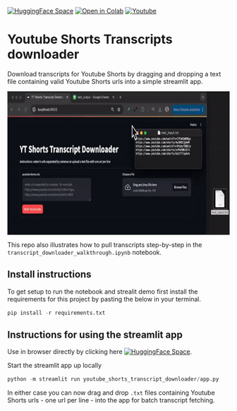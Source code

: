 [![HuggingFace Space](https://img.shields.io/badge/🤗-HuggingFace%20Space-cyan.svg)](https://huggingface.co/spaces/neonwatty/youtube_shorts_transcript_downloader)  [![Open in Colab](https://colab.research.google.com/assets/colab-badge.svg)](https://colab.research.google.com/github/jermwatt/youtube_transcript_downloader/blob/main/transcript_downloader_walkthrough.ipynb)
<a href="https://www.youtube.com/watch?v=Z7Zm3GQ8q-U" target="_parent"><img src="https://badges.aleen42.com/src/youtube.svg" alt="Youtube"/></a>





# Youtube Shorts Transcripts downloader

Download transcripts for Youtube Shorts by dragging and dropping a text file containing valid Youtube Shorts urls into a simple streamlit app.

<img align="center" src="https://github.com/jermwatt/readme_gifs/blob/main/yt_shorts_demo.gif" height="325">

This repo also illustrates how to pull transcripts step-by-step in the `transcript_downloader_walkthrough.ipynb` notebook.

## Install instructions

To get setup to run the notebook and strealit demo first install the requirements for this project by pasting the below in your terminal.

```python
pip install -r requirements.txt
```


## Instructions for using the streamlit app

Use in browser directly by clicking here [![HuggingFace Space](https://img.shields.io/badge/🤗-HuggingFace%20Space-cyan.svg)](https://huggingface.co/spaces/neonwatty/youtube_shorts_transcript_downloader).

Start the streamlit app up locally

```python
python -m streamlit run youtube_shorts_transcript_downloader/app.py
```

In either case you can now drag and drop `.txt` files containing Youtube Shorts urls - one url per line - into the app for batch transcript fetching.
